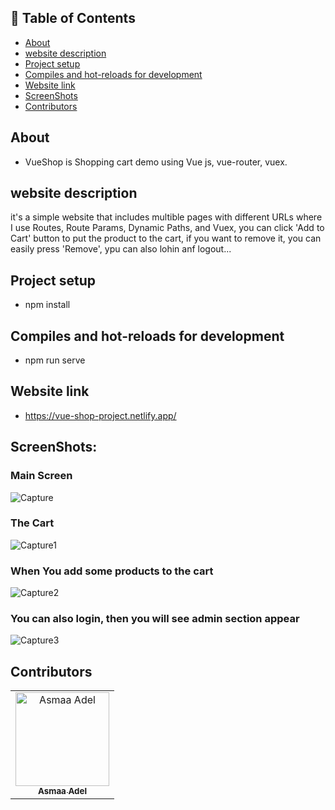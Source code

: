 ## 📝 Table of Contents

- [About](#about)
- [website description](#website-description)
- [Project setup](#Project-setup)
- [Compiles and hot-reloads for development](#Compiles-and-hot-reloads-for-development)
- [Website link](#link)
- [ScreenShots](#screen-shots)
- [Contributors](#Contributors)

## About <a name = "about"></a>
- VueShop is Shopping cart demo using Vue js, vue-router, vuex.

## website description <a name = "website-description"></a>

it's a simple website that includes multible pages with different URLs where I use Routes, Route Params, Dynamic Paths, and Vuex, you can click 'Add to Cart' button to put the product to the cart, if you want to remove it, you can easily press 'Remove',
ypu can also lohin anf logout...

## Project setup <a name = "Project-setup"></a>
- npm install

## Compiles and hot-reloads for development <a name = "Compiles-and-hot-reloads-for-development"></a>
- npm run serve

## Website link <a name = "link"></a>

- https://vue-shop-project.netlify.app/

 ## ScreenShots: <a name = "screen-shots"></a>
<h3 align='left'>Main Screen</h3>

![Capture](https://user-images.githubusercontent.com/88618793/185799695-bae9b4e8-a565-4c2b-8b3b-cd5bad192bb3.PNG)

 <h3 align='left'>The Cart</h3>

![Capture1](https://user-images.githubusercontent.com/88618793/185799703-9455d74c-73cd-4ff8-bf18-caddc5c75a47.PNG)

<h3 align='left'>When You add some products to the cart</h3>

![Capture2](https://user-images.githubusercontent.com/88618793/185799708-0e25eb86-53b5-46d5-8995-7e1686cb65f4.PNG)

<h3 align='left'>You can also login, then you will see admin section appear</h3>

![Capture3](https://user-images.githubusercontent.com/88618793/185799714-cbb2fe0c-8cd8-4b07-ae59-0f2af215eb72.PNG)


## Contributors <a name = "Contributors"></a>

<table>
  <tr>
    <td align="center">
    <a href="https://github.com/asmaaadel0" target="_black">
    <img src="https://avatars.githubusercontent.com/u/88618793?s=400&u=886a14dc5ef5c205a8e51942efe9665ed8fd4717&v=4" width="150px;" alt="Asmaa Adel"/>
    <br />
    <sub><b>Asmaa Adel</b></sub></a>
    
  </tr>
 </table>


